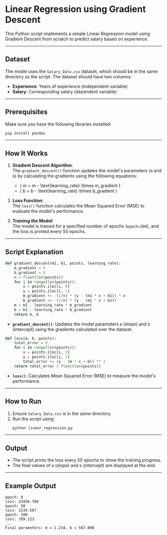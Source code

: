 
# Linear Regression using Gradient Descent  

This Python script implements a simple Linear Regression model using Gradient Descent from scratch to predict salary based on experience.  

---

## Dataset  
The model uses the `Salary_Data.csv` dataset, which should be in the same directory as the script. The dataset should have two columns:
- **Experience**: Years of experience (independent variable)
- **Salary**: Corresponding salary (dependent variable)  

---

## Prerequisites  

Make sure you have the following libraries installed:  
```bash
pip install pandas
```

---

## How It Works  

1. **Gradient Descent Algorithm**:  
   The `gradient_descent()` function updates the model's parameters (`m` and `b`) by calculating the gradients using the following equations:
   - \( m = m - \text{learning_rate} \times m\_gradient \)
   - \( b = b - \text{learning_rate} \times b\_gradient \)

2. **Loss Function**:  
   The `loss()` function calculates the Mean Squared Error (MSE) to evaluate the model's performance.

3. **Training the Model**:  
   The model is trained for a specified number of epochs (`epoch=300`), and the loss is printed every 50 epochs.

---

## Script Explanation  

```python
def gradient_descent(m1, b1, points, learning_rate):
    m_gradient = 0
    b_gradient = 0
    n = float(len(points))
    for i in range(len(points)):
        x = points.iloc[i, 0]
        y = points.iloc[i, 1]
        m_gradient += -(2/n) * (y - (m1 * x + b1)) * x
        b_gradient += -(2/n) * (y - (m1 * x + b1))
    m = m1 - learning_rate * m_gradient
    b = b1 - learning_rate * b_gradient
    return m, b
```

- **`gradient_descent()`**: Updates the model parameters `m` (slope) and `b` (intercept) using the gradients calculated over the dataset.

```python
def loss(m, b, points):
    total_error = 0
    for i in range(len(points)):
        x = points.iloc[i, 0]
        y = points.iloc[i, 1]
        total_error += (y - (m * x + b)) ** 2
    return total_error / float(len(points))
```

- **`loss()`**: Calculates Mean Squared Error (MSE) to measure the model's performance.

---

## How to Run  

1. Ensure `Salary_Data.csv` is in the same directory.  
2. Run the script using:  
    ```bash
    python linear_regression.py
    ```

---

## Output  

- The script prints the loss every 50 epochs to show the training progress.  
- The final values of `m` (slope) and `b` (intercept) are displayed at the end.

---

## Example Output  

```
epoch: 0  
loss: 23456.789  
epoch: 50  
loss: 1234.567  
epoch: 100  
loss: 789.123  
...  
Final parameters: m = 1.234, b = 567.890  
```

